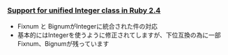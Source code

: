 ### [Support for unified Integer class in Ruby 2.4](https://github.com/rails/rails/commit/89e2f7e722e06f900bdb1c14db33073c90d7cdea)

* Fixnum と BignumがIntegerに統合された件の対応
* 基本的にはIntegerを使うように修正されてしますが、下位互換の為に一部Fixnum、Bignumが残っています
